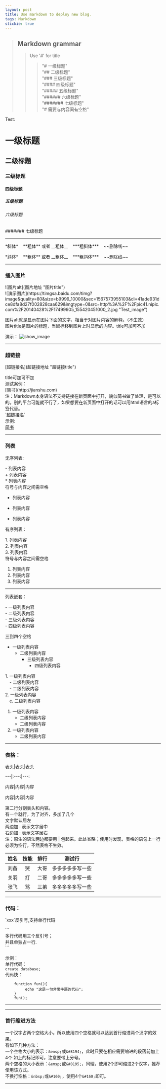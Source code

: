 ```yaml
---
layout: post
title: Use markdown to deploy new blog.
tags: Markdown
stickie: true
---
```


>## Markdown grammar<br>
>>Use '#' for title 
 >>>"# 一级标题" <br>
 >>>"## 二级标题" <br>
 >>>"### 三级标题" <br>
 >>>"#### 四级标题" <br>
 >>>"##### 五级标题" <br>
 >>>"###### 六级标题" <br>
 >>>"####### 七级标题" <br>
 "# 需要与内容间有空格"

Test:
# 一级标题
## 二级标题
### 三级标题
#### 四级标题
##### 五级标题
###### 六级标题
####### 七级标题

---
<!-- 分割线 -->
<p>*斜体* &nbsp;&nbsp; **粗体**  或者  __粗体__  &nbsp;&nbsp;   ***粗斜体*** &nbsp;&nbsp;  ~~删除线~~</p> 
 *斜体* &nbsp;&nbsp; **粗体**  或者  __粗体__  &nbsp;&nbsp;   ***粗斜体*** &nbsp;&nbsp;  ~~删除线~~

*** 
<!-- 分割线 -->

### 插入图片
<p>![图片alt](图片地址 "图片title") <br>
![演示图片](https://timgsa.baidu.com/timg?image&quality=80&size=b9999_10000&sec=1567573955103&di=41ade931dce8dfa8d27f002828caa629&imgtype=0&src=http%3A%2F%2Fpic41.nipic.com%2F20140428%2F17499905_155420451000_2.jpg "Test_image")</p>
图片alt就是显示在图片下面的文字，相当于对图片内容的解释。（不生效）<br>
图片title是图片的标题，当鼠标移到图片上时显示的内容。title可加可不加

演示：
![show_image](https://timgsa.baidu.com/timg?image&quality=80&size=b9999_10000&sec=1567573955103&di=41ade931dce8dfa8d27f002828caa629&imgtype=0&src=http%3A%2F%2Fpic41.nipic.com%2F20140428%2F17499905_155420451000_2.jpg "Test_image")

---

### 超链接
<p>[超链接名](超链接地址 "超链接title")</p>
title可加可不加<br>
测试案例：<br>
[简书](http://jianshu.com)<br>
注：Markdown本身语法不支持链接在新页面中打开，貌似简书做了处理，是可以的。别的平台可能就不行了，如果想要在新页面中打开的话可以用html语言的a标签代替。<br>
`<a href="超链接地址" target="_blank">超链接名</a>` <br>
示例:<br>
<a href="http://jianshu.com" target="_blank">简书</a>

---
### 列表
无序列表:
<p>
- 列表内容<br>
+ 列表内容<br>
* 列表内容<br>
符号与内容之间需空格
</p>

- 列表内容
+ 列表内容
* 列表内容

有序列表：<br>
<p>
1. 列表内容<br>
2. 列表内容<br>
3. 列表内容<br>
符号与内容之间需空格
</p>

1. 列表内容
2. 列表内容
3. 列表内容

***

列表嵌套：
<p>
- 一级列表内容<br>
    - 二级列表内容<br>
        - 三级列表内容<br>
            - 四级列表内容
</p>
三到四个空格

- 一级列表内容
    - 二级列表内容
        - 三级列表内容
            - 四级列表内容

<p>
1. 一级列表内容<br>
&emsp;- 二级列表内容<br>
&emsp;- 二级列表内容<br>
2. 一级列表内容<br>
&emsp;c. 二级列表内容
</p>

1. 一级列表内容
    - 二级列表内容
    - 二级列表内容
2. 一级列表内容
    - 二级列表内容

---

### 表格：

<p>表头|表头|表头</p>
<p>---|:---:|---:</p>
<p>内容|内容|内容</p>
<p>内容|内容|内容</p>

第二行分割表头和内容。<br>
有一个就行，为了对齐，多加了几个<br>
文字默认居左<br>
两边加`：`表示文字居中<br>
右边加`：`表示文字居右<br>
注：原生的语法两边都要用 | 包起来。此处省略；使用时发现，表格的语句上一行必须为空行，不然表格不生效。


姓名|技能|排行|测试行
---|:---:|---:|:---:
刘备|哭|大哥|多多多多多写一些
关羽|打|二哥|多多多多多写一些
张飞|骂|三弟|多多多多多写一些

---

### 代码：
<p>`xxx`反引号,支持单行代码</p>
<p>```<br>
多行代码用三个反引号；<br>
并且单独占一行.<br>
```</p>

示例：<br>
单行代码：<br>
`create database;`<br>
代码快：<br>
```
    function fun(){
         echo "这是一句非常牛逼的代码";
    }
    fun();
```

----



----

### 首行缩进方法
一个汉字占两个空格大小，所以使用四个空格就可以达到首行缩进两个汉字的效果。<br>
有如下几种方法：<br>
一个空格大小的表示：`&ensp;`或`&#8194;`，此时只要在相应需要缩进的段落前加上 4个 如上的标记即可，注意要带上分号。<br>
两个空格的大小表示：`&emsp;`或`&#8195;`，同理，使用2个即可缩进2个汉字，推荐使用该方式。<br>
不换行空格：`&nbsp;`或`&#160;`，使用4个`&#160;`即可。

---


